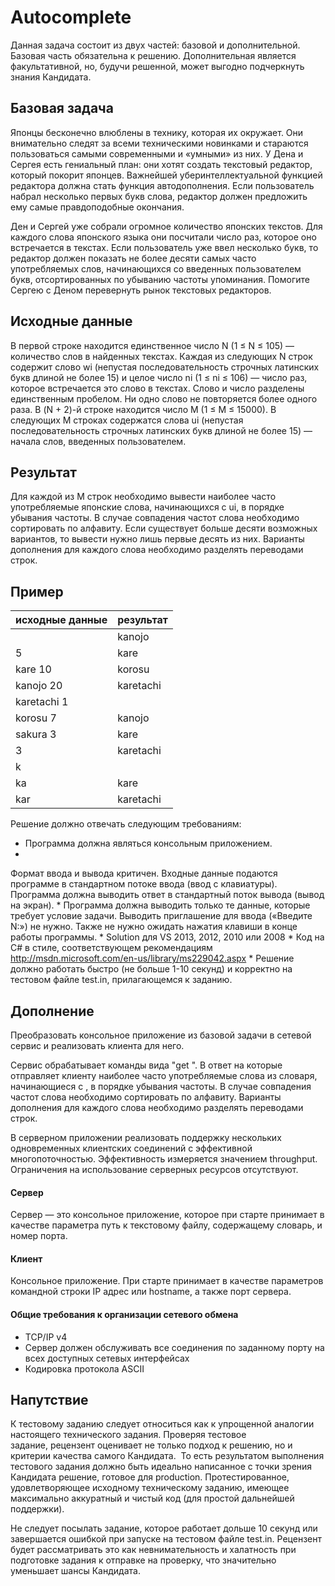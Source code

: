 # Autocomplete

Данная задача состоит из двух частей: базовой и дополнительной. Базовая часть обязательна к решению. Дополнительная является факультативной, но, будучи решенной, может выгодно подчеркнуть знания Кандидата. 


## Базовая задача

Японцы бесконечно влюблены в технику, которая их окружает. Они внимательно следят за всеми техническими новинками и стараются пользоваться самыми современными и «умными» из них. У Дена и Сергея есть гениальный план: они хотят создать текстовый редактор, который покорит японцев. Важнейшей уберинтеллектуальной функцией редактора должна стать функция автодополнения. Если пользователь набрал несколько первых букв слова, редактор должен предложить ему самые правдоподобные окончания.

Ден и Сергей уже собрали огромное количество японских текстов. Для каждого слова японского языка они посчитали число раз, которое оно встречается в текстах. Если пользователь уже ввел несколько букв, то редактор должен показать не более десяти самых часто употребляемых слов, начинающихся со введенных пользователем букв, отсортированных по убыванию частоты упоминания.
Помогите Сергею с Деном перевернуть рынок текстовых редакторов.
## Исходные данные

В первой строке находится единственное число N (1 ≤ N ≤ 105) — количество слов в найденных текстах. Каждая из следующих N строк содержит слово wi (непустая последовательность строчных латинских букв длиной не более 15) и целое число ni (1 ≤ ni ≤ 106) — число раз, которое встречается это слово в текстах. Слово и число разделены единственным пробелом. Ни одно слово не повторяется более одного раза. В (N + 2)-й строке находится число M (1 ≤ M ≤ 15000). В следующих M строках содержатся слова ui (непустая последовательность строчных латинских букв длиной не более 15) — начала слов, введенных пользователем.

## Результат

Для каждой из M строк необходимо вывести наиболее часто употребляемые японские слова, начинающихся с ui, в порядке убывания частоты. В случае совпадения частот слова необходимо сортировать по алфавиту. Если существует больше десяти возможных вариантов, то вывести нужно лишь первые десять из них. Варианты дополнения для каждого слова необходимо разделять переводами строк.

## Пример
| исходные данные | результат |
| -- | -- |
|  | kanojo |
| 5 | kare |
| kare 10 | korosu |
| kanojo 20 | karetachi |
| karetachi 1 |  |
| korosu 7 | kanojo |
| sakura 3 | kare |
| 3 | karetachi |
| k |  |
| ka | kare |
| kar | karetachi |


Решение должно отвечать следующим требованиям:
* Программа должна являться консольным приложением.
*
Формат ввода и вывода критичен. Входные данные подаются программе в стандартном потоке ввода (ввод с клавиатуры). Программа должна выводить ответ в стандартный поток вывода (вывод на экран).
*
Программа должна выводить только те данные, которые требует условие задачи. Выводить приглашение для ввода («Введите N:») не нужно. Также не нужно ожидать нажатия клавиши в конце работы программы.
*
Solution для VS 2013, 2012, 2010 или 2008
*
Код на C# в стиле, соответствующем рекомендациям http://msdn.microsoft.com/en-us/library/ms229042.aspx
*
Решение должно работать быстро (не больше 1-10 секунд) и корректно на тестовом файле test.in, прилагающемся к заданию.

## Дополнение

Преобразовать консольное приложение из базовой задачи в сетевой сервис и реализовать клиента для него.

Сервис обрабатывает команды вида "get <prefix>". В ответ на которые отправляет клиенту наиболее часто употребляемые слова из словаря, начинающиеся с <prefix>, в порядке убывания частоты. В случае совпадения частот слова необходимо сортировать по алфавиту. Варианты дополнения для каждого слова необходимо разделять переводами строк.

В серверном приложении реализовать поддержку нескольких одновременных клиентских соединений с эффективной многопоточностью. Эффективность измеряется значением throughput.
Ограничения на использование серверных ресурсов отсутствуют.
#### Сервер
Сервер — это консольное приложение, которое при старте принимает в качестве параметра
путь к текстовому файлу, содержащему словарь, и номер порта.

#### Клиент
Консольное приложение.
При старте принимает в качестве параметров командной строки IP адрес или hostname, а также порт сервера.

#### Общие требования к организации сетевого обмена
* TCP/IP v4
* Сервер должен обслуживать все соединения по заданному порту на всех доступных сетевых интерфейсах
* Кодировка протокола ASCII


## Напутствие

К тестовому заданию следует относиться как к упрощенной аналогии настоящего технического задания. Проверяя тестовое задание, рецензент оценивает не только подход к решению, но и критерии качества самого Кандидата. 
То есть результатом выполнения тестового задания должно быть идеально написанное с точки зрения Кандидата решение, готовое для production. Протестированное, удовлетворяющее исходному техническому заданию, имеющее максимально аккуратный и чистый код (для простой дальнейшей поддержки). 

Не следует посылать задание, которое работает дольше 10 секунд или завершается ошибкой при запуске на тестовом файле test.in. Рецензент будет рассматривать это как невнимательность и халатность при подготовке задания к отправке на проверку, что значительно уменьшает шансы Кандидата.
